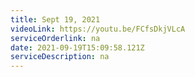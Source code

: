 ```yaml
---
title: Sept 19, 2021
videoLink: https://youtu.be/FCfsDkjVLcA
serviceOrderlink: na
date: 2021-09-19T15:09:58.121Z
serviceDescription: na
---
```


